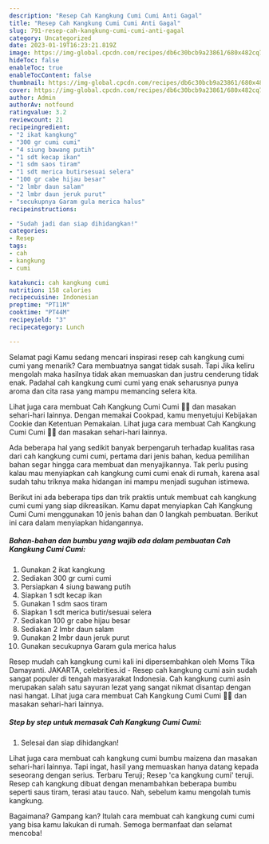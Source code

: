 ```yaml
---
description: "Resep Cah Kangkung Cumi Cumi Anti Gagal"
title: "Resep Cah Kangkung Cumi Cumi Anti Gagal"
slug: 791-resep-cah-kangkung-cumi-cumi-anti-gagal
category: Uncategorized
date: 2023-01-19T16:23:21.819Z
image: https://img-global.cpcdn.com/recipes/db6c30bcb9a23861/680x482cq70/cah-kangkung-cumi-cumi-foto-resep-utama.jpg
hideToc: false
enableToc: true
enableTocContent: false
thumbnail: https://img-global.cpcdn.com/recipes/db6c30bcb9a23861/680x482cq70/cah-kangkung-cumi-cumi-foto-resep-utama.jpg
cover: https://img-global.cpcdn.com/recipes/db6c30bcb9a23861/680x482cq70/cah-kangkung-cumi-cumi-foto-resep-utama.jpg
author: Admin
authorAv: notfound
ratingvalue: 3.2
reviewcount: 21
recipeingredient:
- "2 ikat kangkung"
- "300 gr cumi cumi"
- "4 siung bawang putih"
- "1 sdt kecap ikan"
- "1 sdm saos tiram"
- "1 sdt merica butirsesuai selera"
- "100 gr cabe hijau besar"
- "2 lmbr daun salam"
- "2 lmbr daun jeruk purut"
- "secukupnya Garam gula merica halus"
recipeinstructions:

- "Sudah jadi dan siap dihidangkan!"
categories:
- Resep
tags:
- cah
- kangkung
- cumi

katakunci: cah kangkung cumi 
nutrition: 158 calories
recipecuisine: Indonesian
preptime: "PT11M"
cooktime: "PT44M"
recipeyield: "3"
recipecategory: Lunch

---
```



Selamat pagi Kamu sedang mencari inspirasi resep cah kangkung cumi cumi yang menarik? Cara membuatnya sangat tidak susah. Tapi Jika keliru mengolah maka hasilnya tidak akan memuaskan dan justru cenderung tidak enak. Padahal cah kangkung cumi cumi yang enak seharusnya punya aroma dan cita rasa yang mampu memancing selera kita.


Lihat juga cara membuat Cah Kangkung Cumi Cumi 🌿🐙 dan masakan sehari-hari lainnya. Dengan memakai Cookpad, kamu menyetujui Kebijakan Cookie dan Ketentuan Pemakaian. Lihat juga cara membuat Cah Kangkung Cumi Cumi 🌿🐙 dan masakan sehari-hari lainnya.

Ada beberapa hal yang sedikit banyak berpengaruh terhadap kualitas rasa dari cah kangkung cumi cumi, pertama dari jenis bahan, kedua pemilihan bahan segar hingga cara membuat dan menyajikannya. Tak perlu pusing kalau mau menyiapkan cah kangkung cumi cumi enak di rumah, karena asal sudah tahu triknya maka hidangan ini mampu menjadi suguhan istimewa.


Berikut ini ada beberapa tips dan trik praktis untuk membuat cah kangkung cumi cumi yang siap dikreasikan. Kamu dapat menyiapkan Cah Kangkung Cumi Cumi menggunakan 10 jenis bahan dan 0 langkah pembuatan. Berikut ini cara dalam menyiapkan hidangannya.

<!--inarticleads1-->

##### Bahan-bahan dan bumbu yang wajib ada dalam pembuatan Cah Kangkung Cumi Cumi:

1. Gunakan 2 ikat kangkung
1. Sediakan 300 gr cumi cumi
1. Persiapkan 4 siung bawang putih
1. Siapkan 1 sdt kecap ikan
1. Gunakan 1 sdm saos tiram
1. Siapkan 1 sdt merica butir/sesuai selera
1. Sediakan 100 gr cabe hijau besar
1. Sediakan 2 lmbr daun salam
1. Gunakan 2 lmbr daun jeruk purut
1. Gunakan secukupnya Garam gula merica halus


Resep mudah cah kangkung cumi kali ini dipersembahkan oleh Moms Tika Damayanti. JAKARTA, celebrities.id - Resep cah kangkung cumi asin sudah sangat populer di tengah masyarakat Indonesia. Cah kangkung cumi asin merupakan salah satu sayuran lezat yang sangat nikmat disantap dengan nasi hangat. Lihat juga cara membuat Cah Kangkung Cumi Cumi 🌿🐙 dan masakan sehari-hari lainnya. 

<!--inarticleads2-->

##### Step by step untuk memasak Cah Kangkung Cumi Cumi:


1. Selesai dan siap dihidangkan!

Lihat juga cara membuat cah kangkung cumi bumbu maizena dan masakan sehari-hari lainnya. Tapi ingat, hasil yang memuaskan hanya datang kepada seseorang dengan serius. Terbaru Teruji; Resep &#39;ca kangkung cumi&#39; teruji. Resep cah kangkung dibuat dengan menambahkan beberapa bumbu seperti saus tiram, terasi atau tauco. Nah, sebelum kamu mengolah tumis kangkung. 

Bagaimana? Gampang kan? Itulah cara membuat cah kangkung cumi cumi yang bisa kamu lakukan di rumah. Semoga bermanfaat dan selamat mencoba!
